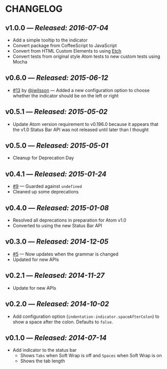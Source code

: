 # CHANGELOG

## **v1.0.0** &mdash; *Released: 2016-07-04*

* Add a simple tooltip to the indicator
* Convert package from CoffeeScript to JavaScript
* Convert from HTML Custom Elements to using [Etch](https://github.com/atom/etch)
* Convert tests from original style Atom tests to new custom tests using Mocha

## **v0.6.0** &mdash; *Released: 2015-06-12*

* [#13](https://github.com/lee-dohm/indentation-indicator/pull/13) by [@jwilsson](https://github.com/jwilsson) &mdash; Added a new configuration option to choose whether the indicator should be on the left or right

## **v0.5.1** &mdash; *Released: 2015-05-02*

* Update Atom version requirement to v0.196.0 because it appears that the v1.0 Status Bar API was not released until later than I thought

## **v0.5.0** &mdash; *Released: 2015-05-01*

* Cleanup for Deprecation Day

## **v0.4.1** &mdash; *Released: 2015-01-24*

* [#9](https://github.com/lee-dohm/indentation-indicator/issues/9) &mdash; Guarded against `undefined`
* Cleaned up some deprecations

## **v0.4.0** &mdash; *Released: 2015-01-08*

* Resolved all deprecations in preparation for Atom v1.0
* Converted to using the new Status Bar API

## **v0.3.0** &mdash; *Released: 2014-12-05*

* [#5](https://github.com/lee-dohm/indentation-indicator/issues/5) &mdash; Now updates when the grammar is changed
* Updated for new APIs

## **v0.2.1** &mdash; *Released: 2014-11-27*

* Update for new APIs

## **v0.2.0** &mdash; *Released: 2014-10-02*

* Add configuration option (`indentation-indicator.spaceAfterColon`) to show a space after the colon. Defaults to `false`.

## **v0.1.0** &mdash; *Released: 2014-07-14*

* Add indicator to the status bar
    * Shows `Tabs` when Soft Wrap is off and `Spaces` when Soft Wrap is on
    * Shows the tab length
